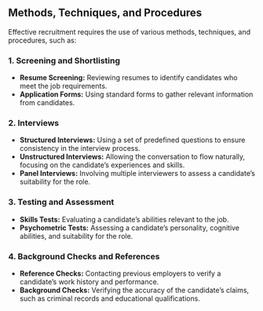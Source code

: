 ## Methods, Techniques, and Procedures

Effective recruitment requires the use of various methods, techniques, and procedures, such as:

### 1. Screening and Shortlisting

- **Resume Screening:** Reviewing resumes to identify candidates who meet the job requirements.
- **Application Forms:** Using standard forms to gather relevant information from candidates.

### 2. Interviews

- **Structured Interviews:** Using a set of predefined questions to ensure consistency in the interview process.
- **Unstructured Interviews:** Allowing the conversation to flow naturally, focusing on the candidate’s experiences and skills.
- **Panel Interviews:** Involving multiple interviewers to assess a candidate’s suitability for the role.

### 3. Testing and Assessment

- **Skills Tests:** Evaluating a candidate’s abilities relevant to the job.
- **Psychometric Tests:** Assessing a candidate’s personality, cognitive abilities, and suitability for the role.

### 4. Background Checks and References

- **Reference Checks:** Contacting previous employers to verify a candidate’s work history and performance.
- **Background Checks:** Verifying the accuracy of the candidate’s claims, such as criminal records and educational qualifications.


